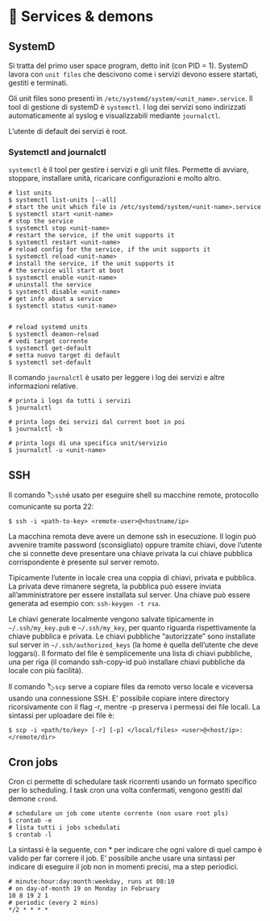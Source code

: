 # 📡 Services & demons

## SystemD

Si tratta del primo user space program, detto init (con PID = 1). SystemD lavora con `unit
files` che descivono come i servizi devono essere startati, gestiti e terminati.

Gli unit files sono presenti in `/etc/systemd/system/<unit_name>.service`. Il tool di gestione
di systemD è `systemctl`. I log dei servizi sono indirizzati automaticamente al syslog e
visualizzabili mediante `journalctl`.

L’utente di default dei servizi è root.

### Systemctl and journalctl

`systemctl` è il tool per gestire i servizi e gli unit files. Permette di avviare, stoppare,
installare unità, ricaricare configurazioni e molto altro.

```shell
# list units
$ systemctl list-units [--all]
# start the unit which file is /etc/systemd/system/<unit-name>.service 
$ systemctl start <unit-name>
# stop the service
$ systemctl stop <unit-name>
# restart the service, if the unit supports it
$ systemctl restart <unit-name>
# reload config for the service, if the unit supports it
$ systemctl reload <unit-name>
# install the service, if the unit supports it
# the service will start at boot
$ systemctl enable <unit-name>
# uninstall the service
$ systemctl disable <unit-name>
# get info about a service
$ systemctl status <unit-name>


# reload systemd units
$ systemctl deamon-reload 
# vedi target corrente
$ systemctl get-default		
# setta nuovo target di default
$ systemctl set-default 		
```

Il comando `journalctl` è usato per leggere i log dei servizi e altre informazioni relative.

```shell
# printa i logs da tutti i servizi
$ journalctl		

# printa logs dei servizi dal current boot in poi
$ journalctl -b		

# printa logs di una specifica unit/servizio
$ journalctl -u <unit-name>	
```

## SSH

Il comando 🏷️`ssh`è usato per eseguire shell su macchine remote, protocollo comunicante su
porta 22:

```shell
$ ssh -i <path-to-key> <remote-user>@<hostname/ip>
```

La macchina remota deve avere un demone ssh in esecuzione. Il login può avvenire tramite
password (sconsigliato) oppure tramite chiavi, dove l’utente che si connette deve presentare
una chiave privata la cui chiave pubblica corrispondente è presente sul server remoto.

Tipicamente l’utente in locale crea una coppia di chiavi, privata e pubblica. La privata
deve rimanere segreta, la pubblica può essere inviata all’amministratore per essere
installata sul server. Una chiave può essere generata ad esempio con: `ssh-keygen -t rsa`.

Le chiavi generate localmente vengono salvate tipicamente in `~/.ssh/my_key.pub` e
`~/.ssh/my_key`, per quanto riguarda rispettivamente la chiave pubblica e privata. Le
chiavi pubbliche “autorizzate” sono installate sul server in `~/.ssh/authorized_keys` (la
home è quella dell’utente che deve loggarsi). Il formato del file è semplicemente una
lista di chiavi pubbliche, una per riga (il comando ssh-copy-id può installare chiavi
pubbliche da locale con più facilità).

Il comando 🏷️`scp` serve a copiare files da remoto verso locale e viceversa usando una
connessione SSH. E’ possibile copiare intere directory ricorsivamente con il flag -r,
mentre -p preserva i permessi dei file locali. La sintassi per uploadare dei file è:

```shell
$ scp -i <path/to/key> [-r] [-p] </local/files> <user>@<host/ip>:</remote/dir>
```

## Cron jobs

Cron ci permette di schedulare task ricorrenti usando un formato specifico per lo
scheduling. I task cron una volta confermati, vengono gestiti dal demone `crond`.

```shell
# schedulare un job come utente corrente (non usare root pls)
$ crontab -e	
# lista tutti i jobs schedulati
$ crontab -l 	
```

La sintassi è la seguente, con * per indicare che ogni valore di quel campo è valido per far
correre il job. E’ possibile anche usare una sintassi per indicare di eseguire il job non in
momenti precisi, ma a step periodici.

```shell
# minute:hour:day:month:weekday, runs at 08:10 
# on day-of-month 19 on Monday in February
10 8 19 2 1
# periodic (every 2 mins)
*/2 * * * * 
```